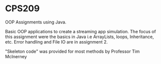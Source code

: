 # CPS209
OOP Assignments using Java. 

Basic OOP applications to create a streaming app simulation. The focus of this assignment were the basics in Java i.e ArrayLists, loops, Inheritance, etc. 
Error handling and File IO are in assignment 2. 

"Skeleton code" was provided for most methods by Professor Tim McInerney 
